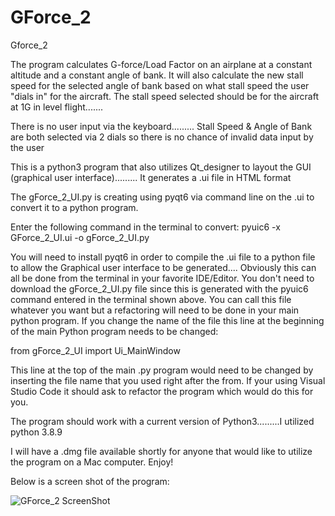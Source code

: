 # GForce_2

Gforce_2

The program calculates G-force/Load Factor on an airplane at a constant altitude and a constant angle of bank. It will also calculate the new stall speed for the selected angle of bank based on what stall speed the user "dials in" for the aircraft. The stall speed selected should be for the aircraft at 1G in level flight.......

There is no user input via the keyboard......... Stall Speed & Angle of Bank are both selected via 2 dials so there is no chance of invalid data input by the user

This is a python3 program that also utilizes Qt_designer to layout the GUI (graphical user interface)......... It generates a .ui file in HTML format

The gForce_2_UI.py is creating using pyqt6 via command line on the .ui to convert it to a python program.

Enter the following command in the terminal to convert: pyuic6 -x GForce_2_UI.ui -o gForce_2_UI.py

You will need to install pyqt6 in order to compile the .ui file to a python file to allow the Graphical user interface to be generated.... Obviously this can all be done from the terminal in your favorite IDE/Editor. You don't need to download the gForce_2_UI.py file since this is generated with the pyuic6 command entered in the terminal shown above. You can call this file whatever you want but a refactoring will need to be done in your main python program.
If you change the name of the file this line at the beginning of the main Python program needs to be changed:

from gForce_2_UI import Ui_MainWindow   

This line at the top of the main .py program would need to be changed by inserting the file name that you used right after the from. If your using Visual Studio Code it should ask to refactor the program which would do this for you.

The program should work with a current version of Python3.........I utilized python 3.8.9

I will have a .dmg file available shortly for anyone that would like to utilize the program on a Mac computer. Enjoy!

Below is a screen shot of the program:

![GForce_2 ScreenShot](https://user-images.githubusercontent.com/49410936/163623163-b7338b71-79a0-46a7-a7da-ced7d99bc936.png)
